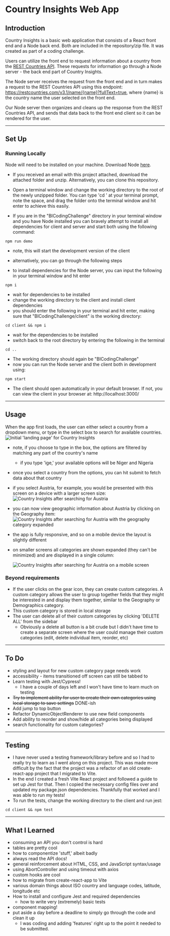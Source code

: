 # Country Insights Web App

## Introduction

Country Insights is a basic web application that consists of a React front end and a Node back end. Both are included in the repository/zip file. It was created as part of a coding challenge.

Users can utilize the front end to request information about a country from the [REST Countries API](https://restcountries.com/). These requests for information go through a Node server - the back end part of Country Insights.

The Node server receives the request from the front end and in turn makes a request to the REST Countries API using this endpoint: https://restcountries.com/v3.1/name/{name}?fullText=true, where {name} is the country name the user selected on the front end.

Our Node server then organizes and cleans up the response from the REST Countries API, and sends that data back to the front end client so it can be rendered for the user.

---

## Set Up

### Running Locally

Node will need to be installed on your machine. Download Node [here]("https://nodejs.org/en/download").

- If you received an email with this project attached, download the attached folder and unzip. Alternatively, you can clone this repository.
- Open a terminal window and change the working directory to the root of the newly unzipped folder. You can type 'cd ' at your terminal prompt, note the space, and drag the folder onto the terminal window and hit enter to achieve this easily.

- If you are in the "BICodingChallenge" directory in your terminal window and you have Node installed you can bravely attempt to install all dependencies for client and server and start both using the following command:

```
npm run demo
```

- note, this will start the development version of the client

- alternatively, you can go through the following steps
- to install dependencies for the Node server, you can input the following in your terminal window and hit enter

```
npm i
```

- wait for dependencies to be installed
- change the working directory to the client and install client dependencies
- you should enter the following in your terminal and hit enter, making sure that "BICodingChallenge/client" is the working directory:

```
cd client && npm i
```

- wait for the dependencies to be installed
- switch back to the root directory by entering the following in the terminal

```
cd ..
```

- The working directory should again be "BICodingChallenge"
- now you can run the Node server and the client both in development using:

```
npm start
```

- The client should open automatically in your default browser. If not, you can view the client in your browser at: http://localhost:3000/

---

## Usage

When the app first loads, the user can either select a country from a dropdown menu, or type in the select box to search for available countries.
![Initial 'landing page' for Country Insights](https://res.cloudinary.com/duar7ipaf/image/upload/v1698065053/image_fnf678.png)

- note, if you choose to type in the box, the options are filtered by matching any part of the country's name
  - if you type 'ige,' your available options will be Niger and Nigeria
- once you select a country from the options, you can hit submit to fetch data about that country
- if you select Austria, for example, you would be presented with this screen on a device with a larger screen size:
  ![Country Insights after searching for Austria](https://res.cloudinary.com/duar7ipaf/image/upload/v1698065386/image-1_qdk1ak.png)

- you can now view geographic information about Austria by clicking on the Geography item:
  ![Country Insights after searching for Austria with the geography category expanded](https://res.cloudinary.com/duar7ipaf/image/upload/v1698066155/image-2_vt2kyc.png)

- the app is fully responsive, and so on a mobile device the layout is slightly different
- on smaller screens all categories are shown expanded (they can't be minimized) and are displayed in a single column:

  ![Country Insights after searching for Austria on a mobile screen](https://res.cloudinary.com/duar7ipaf/image/upload/v1698066814/image_qgdrhi.png)

### Beyond requirements

- If the user clicks on the gear icon, they can create custom categories. A custom category allows the user to group together fields that they might be interested in and display them together, similar to the Geography or Demographics category.
- This custom category is stored in local storage
- The user can delete all of their custom categories by clicking 'DELETE ALL' from the sidebar
  - Obviously a delete all button is a bit crude but I didn't have time to create a separate screen where the user could manage their custom categories (edit, delete individual item, reorder, etc)

---

## To Do

- styling and layout for new custom category page needs work
- accessibility - items transitioned off screen can still be tabbed to
- Learn testing with Jest/Cypress!
  - I have a couple of days left and I won't have time to learn much on testing
- ~~Try to implement ability for user to create their own categories using local storage to save settings~~ DONE-ish
- Add jump to top button
- Refactor DynamicObjectRenderer to use new field components
- Add ability to reorder and show/hide all categories being displayed
- search functionality for custom categories?

---

## Testing

- I have never used a testing framework/library before and so I had to really try to learn as I went along on this project. This was made more difficult by the fact that the project was a refactor of an old create-react-app project that I migrated to Vite.
- In the end I created a fresh Vite React project and followed a guide to set up Jest for that. Then I copied the necessary config files over and updated my package.json dependencies. Thankfully that worked and I was able to run my tests!
- To run the tests, change the working directory to the client and run jest:

```
cd client && npm test
```

---

## What I Learned

- consuming an API you don't control is hard
- tables are pretty cool
- how to componentize 'stuff,' albeit badly
- always read the API docs!
- general reinforcement about HTML, CSS, and JavaScript syntax/usage
- using AbortController and using timeout with axios
- custom hooks are cool
- how to migrate from create-react-app to Vite
- various domain things about ISO country and language codes, latitude, longitude etc
- How to install and configure Jest and required dependencies
  - how to write very (extremely) basic tests
- component mapping!
- put aside a day before a deadline to simply go through the code and clean it up
  - I was coding and adding 'features' right up to the point it needed to be submitted.
